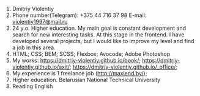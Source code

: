 1. Dmitriy Violentiy
2. Phone number(Telegram): +375 44 716 37 98
   E-mail: violentiy1997@mail.ru
3. 24 y.o. Higher education. My main goal is constant development and search for new interesting tasks. At this stage in the frontend. I have developed several projects, but I would like to improve my level and find a job in this area.
4. HTML; CSS; BEM; SCSS; Flexbox; Avocode; Adobe Photoshop
5. Му works: https://dmitriy-violentiy.github.io/book/; https://dmitriy-violentiy.github.io/axit/; https://dmitriy-violentiy.github.io/_office/;
6. My experience is 1 freelance job (http://maxlend.by/);
7. Higher education. Belarusian National Technical University
8. Reading English
